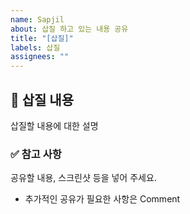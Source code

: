 ```yaml
---
name: Sapjil
about: 삽질 하고 있는 내용 공유
title: "[삽질]"
labels: 삽질
assignees: ""
---
```


## 🤷 삽질 내용

삽질할 내용에 대한 설명

### ✅ 참고 사항

공유할 내용, 스크린샷 등을 넣어 주세요.

- 추가적인 공유가 필요한 사항은 Comment
